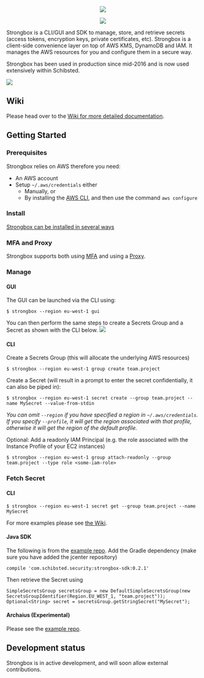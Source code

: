 <p align="center">
  <a href="https://github.com/schibsted/strongbox">
    <img src="https://raw.githubusercontent.com/schibsted/strongbox/images/strongbox-logo.png?sanitize=true">
  </a>
</p>
<p align="center">
  <a title="Stronbox Travis Build" href="https://travis-ci.org/schibsted/strongbox">
    <img src="https://api.travis-ci.org/schibsted/strongbox.svg?branch=master">
  </a>
</p>

Strongbox is a CLI/GUI and SDK to manage, store, and retrieve secrets (access tokens, encryption keys, private certificates, etc). Strongbox is a client-side convenience layer on top of AWS KMS, DynamoDB and IAM. It manages the AWS resources for you and configure them in a secure way.

Strongbox has been used in production since mid-2016 and is now used extensively within Schibsted. 

<img src="https://raw.githubusercontent.com/schibsted/strongbox/images/strongbox-integrations.png">

## Wiki
Please head over to the [Wiki for more detailed documentation](https://github.com/schibsted/strongbox/wiki).

## Getting Started

### Prerequisites
Strongbox relies on AWS therefore you need:
* An AWS account
* Setup `~/.aws/credentials` either
  * Manually, or
  * By installing the [AWS CLI](https://docs.aws.amazon.com/cli/latest/userguide/installing.html#install-bundle-other-os), and then use the command `aws configure`

### Install
[Strongbox can be installed in several ways](https://github.com/schibsted/strongbox/wiki/Install-the-CLI)

### MFA and Proxy
Strongbox supports both using [MFA](https://github.com/schibsted/strongbox/wiki/MFA) and using a [Proxy](https://github.com/schibsted/strongbox/wiki/Proxy).

### Manage

#### GUI
The GUI can be launched via the CLI using:
```
$ strongbox --region eu-west-1 gui
```
You can then perform the same steps to create a Secrets Group and a Secret as shown with the CLI below.
<img src="https://raw.githubusercontent.com/schibsted/strongbox/images/strongbox-gui.png">

#### CLI
Create a Secrets Group (this will allocate the underlying AWS resources)
```
$ strongbox --region eu-west-1 group create team.project
```

Create a Secret (will result in a prompt to enter the secret confidentially, it can also be piped in):
```
$ strongbox --region eu-west-1 secret create --group team.project --name MySecret --value-from-stdin
```

*You can omit `--region` if you have specified a region in `~/.aws/credentials`. If you specify `--profile`, it will get the region associated with that profile, otherwise it will get the region of the default profile.*

Optional: Add a readonly IAM Principal (e.g. the role associated with the Instance Profile of your EC2 instances)
```
$ strongbox --region eu-west-1 group attach-readonly --group team.project --type role <some-iam-role>
```

### Fetch Secret

#### CLI
```
$ strongbox --region eu-west-1 secret get --group team.project --name MySecret
```
For more examples please see [the Wiki](https://github.com/schibsted/strongbox/wiki/Fetch-Secrets-With-the-CLI).

#### Java SDK
The following is from the [example repo](https://github.com/schibsted/strongbox-examples/tree/master/sdk). Add the Gradle dependency (make sure you have added the jcenter repository)
```
compile 'com.schibsted.security:strongbox-sdk:0.2.1'
```

Then retrieve the Secret using
```
SimpleSecretsGroup secretsGroup = new DefaultSimpleSecretsGroup(new SecretsGroupIdentifier(Region.EU_WEST_1, "team.project"));
Optional<String> secret = secretsGroup.getStringSecret("MySecret");
```
#### Archaius (Experimental)
Please see the [example repo](https://github.com/schibsted/strongbox-examples/tree/master/archaius).

## Development status
Strongbox is in active development, and will soon allow external contributions.
